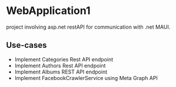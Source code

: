 # WebApplication1
project involving asp.net restAPI for communication with .net MAUI.

## Use-cases
* Implement Categories Rest API endpoint
* Implement Authors Rest API endpoint
* Implement Albums REST API endpoint
* Implement FacebookCrawlerService using Meta Graph API
